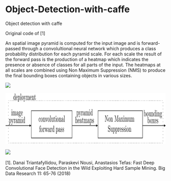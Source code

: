 # Object-Detection-with-caffe

Object detection with caffe

Original code of [1]

An spatial image pyramid is computed for the input image and is forward-passed through a convolultional neural network which produces a class probability distribution for each pyramid scale. For each scale the result of the forward pass is the production of a heatmap which indicates the presence or absence of classes for all parts of the input. The heatmaps at all scales are combined using Non Maximum Suppression (NMS) to produce the final bounding boxes containing objects in various sizes.


![](https://media.giphy.com/media/3rZTGdVIM8FpPWxqx0/giphy.gif)

<p align="center">
<img width="999" height="160" src="https://github.com/danaitri/Object-Detection-with-caffe/blob/master/canvas.png">
</p>

![](https://media.giphy.com/media/fwYVk1ZiC0VuMTlDPR/giphy.gif)


[1]. Danai Triantafyllidou, Paraskevi Nousi, Anastasios Tefas:
Fast Deep Convolutional Face Detection in the Wild Exploiting Hard Sample Mining. Big Data Research 11: 65-76 (2018)


